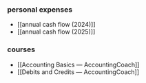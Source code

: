 ### personal expenses
- [[annual cash flow (2024)]]
- [[annual cash flow (2025)]]
### courses
- [[Accounting Basics — AccountingCoach]]
- [[Debits and Credits — AccountingCoach]]
